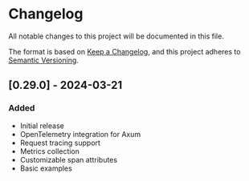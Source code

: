 # Changelog

All notable changes to this project will be documented in this file.

The format is based on [Keep a Changelog](https://keepachangelog.com/en/1.0.0/),
and this project adheres to [Semantic Versioning](https://semver.org/spec/v2.0.0.html).

## [0.29.0] - 2024-03-21

### Added
- Initial release
- OpenTelemetry integration for Axum
- Request tracing support
- Metrics collection
- Customizable span attributes
- Basic examples 